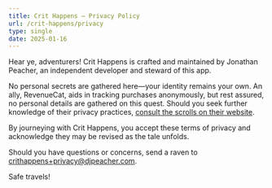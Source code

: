 ```yaml
---
title: Crit Happens — Privacy Policy
url: /crit-happens/privacy
type: single
date: 2025-01-16
---
```


Hear ye, adventurers! Crit Happens is crafted and maintained by Jonathan Peacher, an independent developer and steward of this app.

No personal secrets are gathered here—your identity remains your own. An ally, RevenueCat, aids in tracking purchases anonymously, but rest assured, no personal details are gathered on this quest. Should you seek further knowledge of their privacy practices, [consult the scrolls on their website](https://www.revenuecat.com/privacy/).

By journeying with Crit Happens, you accept these terms of privacy and acknowledge they may be revised as the tale unfolds.

Should you have questions or concerns, send a raven to crithappens+privacy@djpeacher.com.

Safe travels!